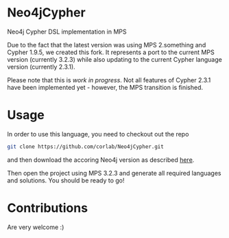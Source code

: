 Neo4jCypher
===========

Neo4j Cypher DSL implementation in MPS

Due to the fact that the latest version was using MPS 2.something and Cypher 1.9.5, we created this fork. It represents a port to the current MPS version (currently 3.2.3) while also updating to the current Cypher language version (currently 2.3.1). 

Please note that this is *work in progress*. Not all features of Cypher 2.3.1 have been implemented yet - however, the MPS transition is finished.

Usage
=====

In order to use this language, you need to checkout out the repo

```bash
git clone https://github.com/corlab/Neo4jCypher.git
```

and then download the accoring Neo4j version as described [here](https://github.com/corlab/Neo4jCypher/tree/master/solutions/neo4j.cypher.runtime/libs/neo4j-community-2.3.1-libs).

Then open the project using MPS 3.2.3 and generate all required languages and solutions. You should be ready to go!

Contributions
=============

Are very welcome :)
